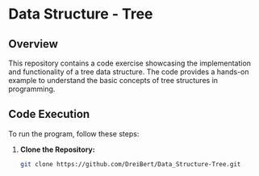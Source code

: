 # Data Structure - Tree

## Overview

This repository contains a code exercise showcasing the implementation and functionality of a tree data structure. The code provides a hands-on example to understand the basic concepts of tree structures in programming.

## Code Execution

To run the program, follow these steps:

1. **Clone the Repository:**
   ```bash
   git clone https://github.com/DreiBert/Data_Structure-Tree.git
